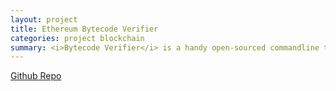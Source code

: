 ```yaml
---
layout: project
title: Ethereum Bytecode Verifier
categories: project blockchain
summary: <i>Bytecode Verifier</i> is a handy open-sourced commandline tool for verifying locally compiled bytecode of a target Solidity contract against its actual bytecode stored in Etheruem Blockchain provided its contract address.
---
```

[Github Repo](https://github.com/ConsenSys/bytecode-verifier)
